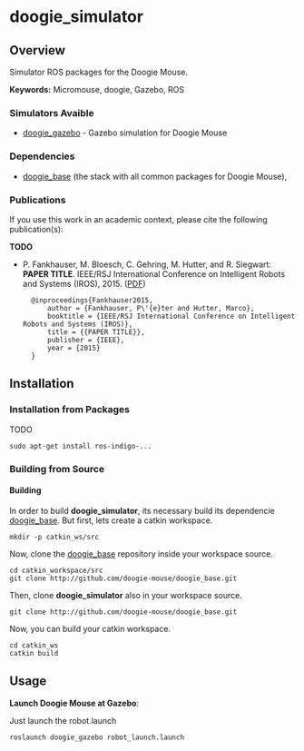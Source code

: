 # doogie_simulator

## Overview

Simulator ROS packages for the Doogie Mouse.

**Keywords:** Micromouse, doogie, Gazebo, ROS

### Simulators Avaible

- [doogie_gazebo] - Gazebo simulation for Doogie Mouse

### Dependencies 
- [doogie_base] (the stack with all common packages for Doogie Mouse),

### Publications

If you use this work in an academic context, please cite the following publication(s):

**TODO**
* P. Fankhauser, M. Bloesch, C. Gehring, M. Hutter, and R. Siegwart: **PAPER TITLE**. IEEE/RSJ International Conference on Intelligent Robots and Systems (IROS), 2015. ([PDF](http://dx.doi.org/10.3929/ethz-a-010173654))

        @inproceedings{Fankhauser2015,
            author = {Fankhauser, P\'{e}ter and Hutter, Marco},
            booktitle = {IEEE/RSJ International Conference on Intelligent Robots and Systems (IROS)},
            title = {{PAPER TITLE}},
            publisher = {IEEE},
            year = {2015}
        }



## Installation

### Installation from Packages

TODO

    sudo apt-get install ros-indigo-...

### Building from Source

#### Building

In order to build **doogie_simulator**, its necessary build its dependencie [doogie_base]. But first, lets create a catkin workspace.

    mkdir -p catkin_ws/src

Now, clone the [doogie_base] repository inside your workspace source.

	cd catkin_workspace/src
	git clone http://github.com/doogie-mouse/doogie_base.git

Then, clone **doogie_simulator** also in your workspace source.
        
    git clone http://github.com/doogie-mouse/doogie_base.git

Now, you can build your catkin workspace.

    cd catkin_ws
    catkin build

## Usage

**Launch Doogie Mouse at Gazebo**:

Just launch the robot.launch

	roslaunch doogie_gazebo robot_launch.launch


[doogie_base]: http://github.com/doogie-mouse/doogie_base.git
[doogie_gazebo]: (/doogie_gazebo) 
